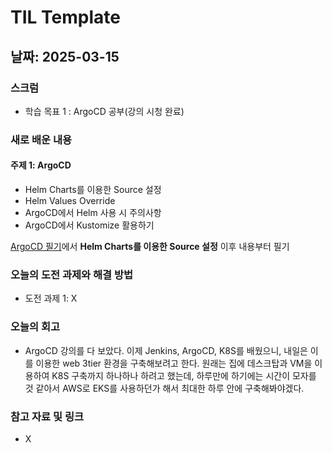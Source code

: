 
# TIL Template

## 날짜: 2025-03-15

### 스크럼
- 학습 목표 1 : ArgoCD 공부(강의 시청 완료)

### 새로 배운 내용
#### 주제 1: ArgoCD
- Helm Charts를 이용한 Source 설정
- Helm Values Override
- ArgoCD에서 Helm 사용 시 주의사항
- ArgoCD에서 Kustomize 활용하기

[ArgoCD 필기](https://github.com/DDongu/obsidian-kakaotech-cloud/blob/main/%EA%B0%9C%EC%9D%B8%EA%B3%B5%EB%B6%80/ArgoCD.md)에서 **Helm Charts를 이용한 Source 설정** 이후 내용부터 필기


### 오늘의 도전 과제와 해결 방법
- 도전 과제 1: X

### 오늘의 회고
- ArgoCD 강의를 다 보았다. 이제 Jenkins, ArgoCD, K8S를 배웠으니, 내일은 이를 이용한 web 3tier 환경을 구축해보려고 한다. 원래는 집에 데스크탑과 VM을 이용하여 K8S 구축까지 하나하나 하려고 했는데, 하루만에 하기에는 시간이 모자를 것 같아서 AWS로 EKS를 사용하던가 해서 최대한 하루 안에 구축해봐야겠다.

### 참고 자료 및 링크
- X